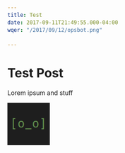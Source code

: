 ```yaml
---
title: Test
date: 2017-09-11T21:49:55.000-04:00
wqer: "/2017/09/12/opsbot.png"

---
```

# Test Post

Lorem ipsum and stuff

![](uploads/2017/09/12/opsbot.png) 
